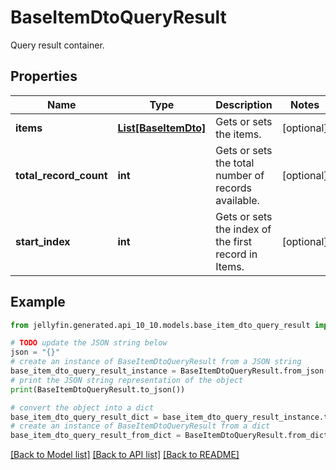 # BaseItemDtoQueryResult

Query result container.

## Properties

Name | Type | Description | Notes
------------ | ------------- | ------------- | -------------
**items** | [**List[BaseItemDto]**](BaseItemDto.md) | Gets or sets the items. | [optional] 
**total_record_count** | **int** | Gets or sets the total number of records available. | [optional] 
**start_index** | **int** | Gets or sets the index of the first record in Items. | [optional] 

## Example

```python
from jellyfin.generated.api_10_10.models.base_item_dto_query_result import BaseItemDtoQueryResult

# TODO update the JSON string below
json = "{}"
# create an instance of BaseItemDtoQueryResult from a JSON string
base_item_dto_query_result_instance = BaseItemDtoQueryResult.from_json(json)
# print the JSON string representation of the object
print(BaseItemDtoQueryResult.to_json())

# convert the object into a dict
base_item_dto_query_result_dict = base_item_dto_query_result_instance.to_dict()
# create an instance of BaseItemDtoQueryResult from a dict
base_item_dto_query_result_from_dict = BaseItemDtoQueryResult.from_dict(base_item_dto_query_result_dict)
```
[[Back to Model list]](README.md#documentation-for-models) [[Back to API list]](README.md#documentation-for-api-endpoints) [[Back to README]](README.md)



